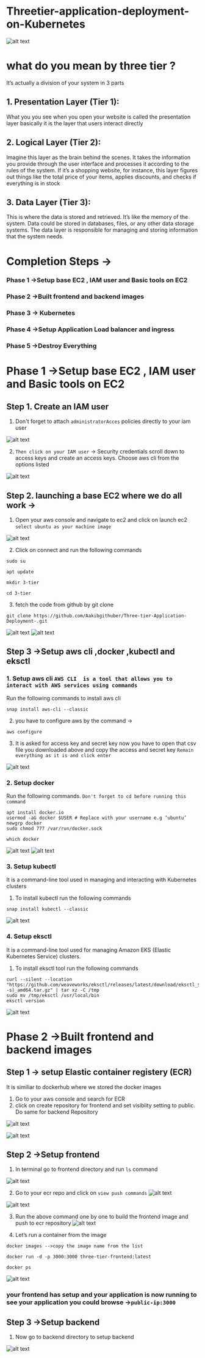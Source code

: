 # Threetier-application-deployment-on-Kubernetes

![alt text](three-app-deployment-image.gif)

# what do you mean by three tier ?
It’s actually a division of your system in 3 parts

## 1. Presentation Layer (Tier 1):
What you you see when you open your website is called the presentation layer basically it is the layer that users interact directly

## 2. Logical Layer (Tier 2):
Imagine this layer as the brain behind the scenes. It takes the information you provide through the user interface and processes it according to the rules of the system. If it’s a shopping website, for instance, this layer figures out things like the total price of your items, applies discounts, and checks if everything is in stock

## 3. Data Layer (Tier 3):
This is where the data is stored and retrieved. It’s like the memory of the system.
Data could be stored in databases, files, or any other data storage systems.
The data layer is responsible for managing and storing information that the system needs.

# Completion Steps →

### Phase 1 →Setup base EC2 , IAM user and Basic tools on EC2
### Phase 2 →Built frontend and backend images
### Phase 3 → Kubernetes
### Phase 4 →Setup Application Load balancer and ingress
### Phase 5 →Destroy Everything


# Phase 1 →Setup base EC2 , IAM user and Basic tools on EC2
## Step 1. Create an IAM user
1. Don't forget to attach `administratorAcces` policies directly to your iam user

![alt text](iam-creation.png)

2. `Then click on your IAM user` → 
Security credentials scroll down to access keys and create an access keys. Choose aws cli from the options listed

![alt text](create-accesskeys.png)


## Step 2. launching a base EC2 where we do all work →
1. Open your aws console and navigate to ec2 and click on launch ec2 `select ubuntu as your machine image`

![alt text](launch-ec2.png)

2. Click on connect and run the following commands

```
sudo su
```
```
apt update
```
```
mkdir 3-tier
```
```
cd 3-tier
```

3. fetch the code from github by git clone

```
git clone https://github.com/Aakibgithuber/Three-tier-Application-Deployment-.git
```
![alt text](commands.png)
![alt text](image.png)


## Step 3 →Setup aws cli ,docker ,kubectl and eksctl

### 1. Setup aws cli `AWS CLI  is a tool that allows you to interact with AWS services using commands`

Run the following commands to install aws cli

```
snap install aws-cli --classic
```
2. you have to configure aws by the command →

```
aws configure
```
3. It is asked for access key and secret key now you have to open that csv file you downloaded above and copy the access and secret key `Remain everything as it is and click enter`

![alt text](Setup-aws-cli.png)

### 2. Setup docker
Run the following commands. `Don't forget to cd before running this command`

```
apt install docker.io
usermod -aG docker $USER # Replace with your username e.g ‘ubuntu’
newgrp docker
sudo chmod 777 /var/run/docker.sock
```
```
which docker
```
![alt text](Setup-docker.png)
![alt text](image-1.png)

### 3. Setup kubectl
It is a command-line tool used in managing and interacting with Kubernetes clusters

1. To install kubectl run the following commands
```
snap install kubectl --classic
```
![alt text](Setup-kubectl.png)

### 4. Setup eksctl
It is a command-line tool used for managing Amazon EKS (Elastic Kubernetes Service) clusters.

1. To install eksctl tool run the following commands

```
curl --silent --location "https://github.com/weaveworks/eksctl/releases/latest/download/eksctl_$(uname -s)_amd64.tar.gz" | tar xz -C /tmp
sudo mv /tmp/eksctl /usr/local/bin
eksctl version
```

![alt text](Setup-eksctl.png)



# Phase 2 →Built frontend and backend images
## Step 1 → setup Elastic container registery (ECR)
It is similiar to dockerhub where we stored the docker images

1. Go to your aws console and search for ECR
2. click on create repository for frontend and set visiblity setting to public. Do same for  backend Repository

![alt text](frontend-repo.png)

![alt text](front-backend-repo.png)

## Step 2 →Setup frontend
1. In terminal go to frontend directory and run `ls` command

![alt text](image-2.png)

2. Go to your ecr repo and click on `view push commands`
![alt text](image-3.png)

![alt text](image-4.png)

3. Run the above command one by one to build the frontend image and push to ecr repository
![alt text](image-5.png)

4. Let’s run a container from the image
```
docker images -->copy the image name from the list
```
```
docker run -d -p 3000:3000 three-tier-frontend:latest
```
```
docker ps
```

![alt text](image-6.png)

### your frontend has setup and your application is now running to see your application you could browse →`public-ip:3000`

## Step 3 →Setup backend
1. Now go to backend directory to setup backend

![alt text](image-7.png)